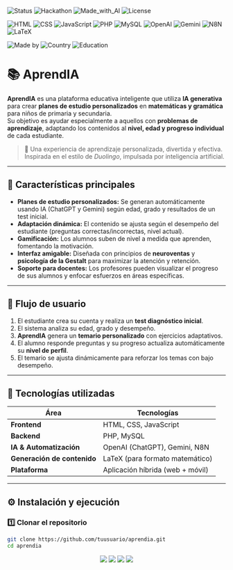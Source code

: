 <!-- Badges -->

<!-- Badges principales -->
![Status](https://img.shields.io/badge/Status-En%20desarrollo-yellow)
![Hackathon](https://img.shields.io/badge/Hackathon-Hack4Edu%202025-blueviolet)
![Made_with_AI](https://img.shields.io/badge/Made%20with-🤖%20IA-blue)
![License](https://img.shields.io/badge/Licencia-MIT-green)

<!-- Tecnologías -->
![HTML](https://img.shields.io/badge/HTML5-E34F26?logo=html5&logoColor=white)
![CSS](https://img.shields.io/badge/CSS3-1572B6?logo=css3&logoColor=white)
![JavaScript](https://img.shields.io/badge/JavaScript-F7DF1E?logo=javascript&logoColor=black)
![PHP](https://img.shields.io/badge/PHP-777BB4?logo=php&logoColor=white)
![MySQL](https://img.shields.io/badge/MySQL-4479A1?logo=mysql&logoColor=white)
![OpenAI](https://img.shields.io/badge/OpenAI-412991?logo=openai&logoColor=white)
![Gemini](https://img.shields.io/badge/Gemini-4285F4?logo=google&logoColor=white)
![N8N](https://img.shields.io/badge/n8n-FF6B00?logo=n8n&logoColor=white)
![LaTeX](https://img.shields.io/badge/LaTeX-008080?logo=latex&logoColor=white)

<!-- Otras etiquetas -->
![Made by](https://img.shields.io/badge/Made%20by-Equipo%20AprendIA-ff69b4)
![Country](https://img.shields.io/badge/Hecho%20en-México-green)
![Education](https://img.shields.io/badge/Categoría-Educación-orange)


# 📚 AprendIA

**AprendIA** es una plataforma educativa inteligente que utiliza **IA generativa** para crear **planes de estudio personalizados** en **matemáticas y gramática** para niños de primaria y secundaria.  
Su objetivo es ayudar especialmente a aquellos con **problemas de aprendizaje**, adaptando los contenidos al **nivel, edad y progreso individual** de cada estudiante.  

> 🧠 Una experiencia de aprendizaje personalizada, divertida y efectiva.  
> Inspirada en el estilo de *Duolingo*, impulsada por inteligencia artificial.

---

## 🌟 Características principales

- **Planes de estudio personalizados:** Se generan automáticamente usando IA (ChatGPT y Gemini) según edad, grado y resultados de un test inicial.  
- **Adaptación dinámica:** El contenido se ajusta según el desempeño del estudiante (preguntas correctas/incorrectas, nivel actual).  
- **Gamificación:** Los alumnos suben de nivel a medida que aprenden, fomentando la motivación.  
- **Interfaz amigable:** Diseñada con principios de **neuroventas** y **psicología de la Gestalt** para maximizar la atención y retención.  
- **Soporte para docentes:** Los profesores pueden visualizar el progreso de sus alumnos y enfocar esfuerzos en áreas específicas.  

---

## 🧩 Flujo de usuario

1. El estudiante crea su cuenta y realiza un **test diagnóstico inicial**.  
2. El sistema analiza su edad, grado y desempeño.  
3. **AprendIA** genera un **temario personalizado** con ejercicios adaptativos.  
4. El alumno responde preguntas y su progreso actualiza automáticamente su **nivel de perfil**.  
5. El temario se ajusta dinámicamente para reforzar los temas con bajo desempeño.

---

## 🧰 Tecnologías utilizadas

| Área | Tecnologías |
|------|--------------|
| **Frontend** | HTML, CSS, JavaScript |
| **Backend** | PHP, MySQL |
| **IA & Automatización** | OpenAI (ChatGPT), Gemini, N8N |
| **Generación de contenido** | LaTeX (para formato matemático) |
| **Plataforma** | Aplicación híbrida (web + móvil) |

---

## ⚙️ Instalación y ejecución

### 1️⃣ Clonar el repositorio
```bash
git clone https://github.com/tuusuario/aprendia.git
cd aprendia

```

<p align="center">
  <img src="https://img.shields.io/badge/Made%20with-❤️-red"/>
  <img src="https://img.shields.io/badge/Hackathon-EdTech%202025-blueviolet"/>
  <img src="https://img.shields.io/badge/Educación%20para-todos-yellow"/>
  <img src="https://img.shields.io/badge/Hecho%20en-México-green"/>
</p>
